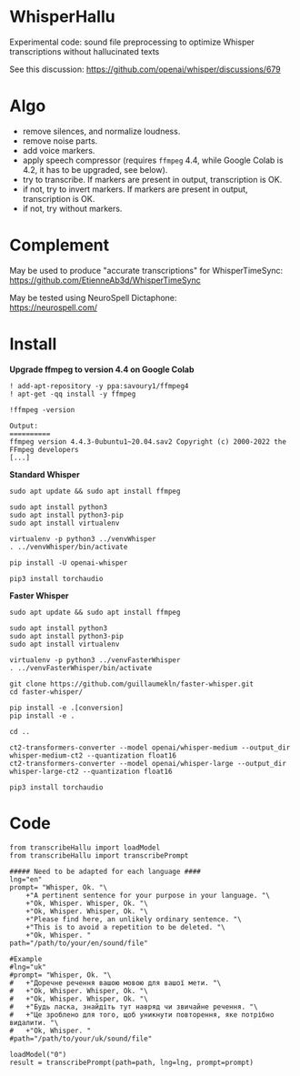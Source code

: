 # WhisperHallu
Experimental code: sound file preprocessing to optimize Whisper transcriptions without hallucinated texts

See this discussion: https://github.com/openai/whisper/discussions/679

# Algo
- remove silences, and normalize loudness.
- remove noise parts.
- add voice markers.
- apply speech compressor (requires `ffmpeg` 4.4, while Google Colab is 4.2, it has to be upgraded, see below).
- try to transcribe. If markers are present in output, transcription is OK.
- if not, try to invert markers. If markers are present in output, transcription is OK.
- if not, try without markers.

# Complement

May be used to produce "accurate transcriptions" for WhisperTimeSync:<br/>
https://github.com/EtienneAb3d/WhisperTimeSync

May be tested using NeuroSpell Dictaphone:<br/>
https://neurospell.com/

# Install

**Upgrade ffmpeg to version 4.4 on Google Colab**
```
! add-apt-repository -y ppa:savoury1/ffmpeg4
! apt-get -qq install -y ffmpeg

!ffmpeg -version

Output:
==========
ffmpeg version 4.4.3-0ubuntu1~20.04.sav2 Copyright (c) 2000-2022 the FFmpeg developers
[...]
```

**Standard Whisper**

```
sudo apt update && sudo apt install ffmpeg

sudo apt install python3
sudo apt install python3-pip
sudo apt install virtualenv

virtualenv -p python3 ../venvWhisper
. ../venvWhisper/bin/activate

pip install -U openai-whisper

pip3 install torchaudio
```

**Faster Whisper**

```
sudo apt update && sudo apt install ffmpeg

sudo apt install python3
sudo apt install python3-pip
sudo apt install virtualenv

virtualenv -p python3 ../venvFasterWhisper
. ../venvFasterWhisper/bin/activate

git clone https://github.com/guillaumekln/faster-whisper.git
cd faster-whisper/

pip install -e .[conversion]
pip install -e .

cd ..

ct2-transformers-converter --model openai/whisper-medium --output_dir whisper-medium-ct2 --quantization float16
ct2-transformers-converter --model openai/whisper-large --output_dir whisper-large-ct2 --quantization float16

pip3 install torchaudio
```

# Code

```
from transcribeHallu import loadModel
from transcribeHallu import transcribePrompt

##### Need to be adapted for each language ####
lng="en"
prompt= "Whisper, Ok. "\
	+"A pertinent sentence for your purpose in your language. "\
	+"Ok, Whisper. Whisper, Ok. "\
	+"Ok, Whisper. Whisper, Ok. "\
	+"Please find here, an unlikely ordinary sentence. "\
	+"This is to avoid a repetition to be deleted. "\
	+"Ok, Whisper. "
path="/path/to/your/en/sound/file"

#Example 
#lng="uk"
#prompt= "Whisper, Ok. "\
#	+"Доречне речення вашою мовою для вашої мети. "\
#	+"Ok, Whisper. Whisper, Ok. "\
#	+"Ok, Whisper. Whisper, Ok. "\
#	+"Будь ласка, знайдіть тут навряд чи звичайне речення. "\
#	+"Це зроблено для того, щоб уникнути повторення, яке потрібно видалити. "\
#	+"Ok, Whisper. "
#path="/path/to/your/uk/sound/file"

loadModel("0")
result = transcribePrompt(path=path, lng=lng, prompt=prompt)
```
